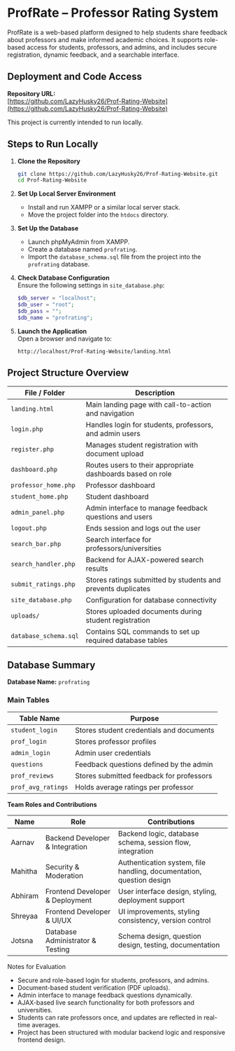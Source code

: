# ProfRate – Professor Rating System

ProfRate is a web-based platform designed to help students share feedback about professors and make informed academic choices. It supports role-based access for students, professors, and admins, and includes secure registration, dynamic feedback, and a searchable interface.

## Deployment and Code Access

**Repository URL:**  
[https://github.com/LazyHusky26/Prof-Rating-Website](https://github.com/LazyHusky26/Prof-Rating-Website)  

This project is currently intended to run locally.

## Steps to Run Locally

1. **Clone the Repository**  
   ```bash
   git clone https://github.com/LazyHusky26/Prof-Rating-Website.git
   cd Prof-Rating-Website
   ```

2. **Set Up Local Server Environment**  
   - Install and run XAMPP or a similar local server stack.  
   - Move the project folder into the `htdocs` directory.  

3. **Set Up the Database**  
   - Launch phpMyAdmin from XAMPP.  
   - Create a database named `profrating`.  
   - Import the `database_schema.sql` file from the project into the `profrating` database.  

4. **Check Database Configuration**  
   Ensure the following settings in `site_database.php`:  
   ```php
   $db_server = "localhost";
   $db_user = "root";
   $db_pass = "";
   $db_name = "profrating";
   ```

5. **Launch the Application**  
   Open a browser and navigate to:  
   ```
   http://localhost/Prof-Rating-Website/landing.html
   ```

## Project Structure Overview

| File / Folder          | Description |
|------------------------|------------|
| `landing.html`         | Main landing page with call-to-action and navigation |
| `login.php`            | Handles login for students, professors, and admin users |
| `register.php`         | Manages student registration with document upload |
| `dashboard.php`        | Routes users to their appropriate dashboards based on role |
| `professor_home.php`   | Professor dashboard |
| `student_home.php`     | Student dashboard |
| `admin_panel.php`      | Admin interface to manage feedback questions and users |
| `logout.php`           | Ends session and logs out the user |
| `search_bar.php`       | Search interface for professors/universities |
| `search_handler.php`   | Backend for AJAX-powered search results |
| `submit_ratings.php`   | Stores ratings submitted by students and prevents duplicates |
| `site_database.php`    | Configuration for database connectivity |
| `uploads/`             | Stores uploaded documents during student registration |
| `database_schema.sql`  | Contains SQL commands to set up required database tables |

## Database Summary

**Database Name:** `profrating`  

### Main Tables

| Table Name           | Purpose |
|----------------------|---------|
| `student_login`      | Stores student credentials and documents |
| `prof_login`         | Stores professor profiles |
| `admin_login`        | Admin user credentials |
| `questions`          | Feedback questions defined by the admin |
| `prof_reviews`       | Stores submitted feedback for professors |
| `prof_avg_ratings`   | Holds average ratings per professor |

**Team Roles and Contributions**

| Name    | Role | Contributions |
|---------|------|--------------|
| Aarnav  | Backend Developer & Integration | Backend logic, database schema, session flow, integration |
| Mahitha | Security & Moderation | Authentication system, file handling, documentation, question design |
| Abhiram | Frontend Developer & Deployment | User interface design, styling, deployment support |
| Shreyaa | Frontend Developer & UI/UX | UI improvements, styling consistency, version control |
| Jotsna  | Database Administrator & Testing | Schema design, question design, testing, documentation |

Notes for Evaluation

- Secure and role-based login for students, professors, and admins.  
- Document-based student verification (PDF uploads).  
- Admin interface to manage feedback questions dynamically.  
- AJAX-based live search functionality for both professors and universities.  
- Students can rate professors once, and updates are reflected in real-time averages.  
- Project has been structured with modular backend logic and responsive frontend design.
